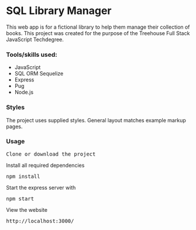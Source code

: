 # SQL Library Manager
This web app is for a fictional library to help them manage their collection of books.
This project was created for the purpose of the Treehouse Full Stack JavaScript Techdegree.

### Tools/skills used:
<ul>
<li>JavaScript</li>
<li>SQL ORM Sequelize</li>
<li>Express</li>
<li>Pug</li>
<li>Node.js</li>
</ul>

### Styles
The project uses supplied styles.
General layout matches example markup pages.


### Usage
<pre>Clone or download the project</pre>
Install all required dependencies
<pre>npm install</pre>
Start the express server with
<pre>npm start</pre>
View the website
<pre>http://localhost:3000/</pre>


